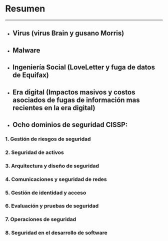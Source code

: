# Resumen

--- 

- ## Virus (virus Brain y gusano Morris)
- ## Malware
- ## Ingeniería Social (LoveLetter y fuga de datos de Equifax)
- ## Era digital (Impactos masivos y costos asociados de fugas de información mas recientes en la era digital)
- ## Ocho dominios de seguridad CISSP:
 ### 1. Gestión de riesgos de seguridad
 ### 2. Seguridad de activos
 ### 3. Arquitectura y diseño de seguridad
 ### 4. Comunicaciones y seguridad de redes
 ### 5. Gestión de identidad y acceso
 ### 6. Evaluación y pruebas de seguridad
 ### 7. Operaciones de seguridad
 ### 8. Seguridad en el desarrollo de software